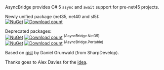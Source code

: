 AsyncBridge provides C# 5 `async` and `await` support for pre-net45 projects.

Newly unified package (net35, net40 and sl5):  
[![NuGet](https://img.shields.io/nuget/v/AsyncBridge.svg)](https://www.nuget.org/packages/AsyncBridge/) [![Download count](https://img.shields.io/nuget/dt/AsyncBridge.svg)](https://www.nuget.org/packages/AsyncBridge/)

Deprecated packages:  
[![NuGet](https://img.shields.io/nuget/v/AsyncBridge.Net35.svg)](https://www.nuget.org/packages/AsyncBridge.Net35/) [![Download count](https://img.shields.io/nuget/dt/AsyncBridge.Net35.svg)](https://www.nuget.org/packages/AsyncBridge.Net35/) <sup>(AsyncBridge.Net35)</sup>  
[![NuGet](https://img.shields.io/nuget/v/AsyncBridge.Portable.svg)](https://www.nuget.org/packages/AsyncBridge.Portable/) [![Download count](https://img.shields.io/nuget/dt/AsyncBridge.Portable.svg)](https://www.nuget.org/packages/AsyncBridge.Portable/) <sup>(AsyncBridge.Portable)</sup>

Based on [gist](https://gist.github.com/1961087) by Daniel Grunwald (from SharpDevelop).

Thanks goes to Alex Davies for the [idea](http://www.simple-talk.com/community/blogs/alex/archive/2012/04/08/107197.aspx).
